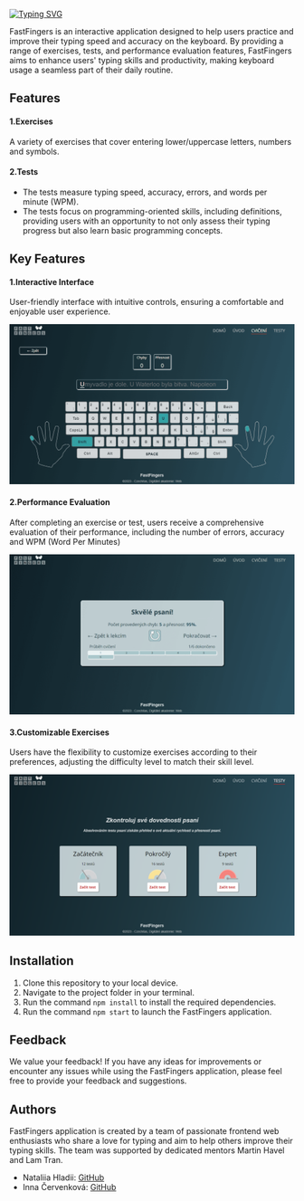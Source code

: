 [![Typing SVG](https://readme-typing-svg.demolab.com?font=Fira+Code&weight=700&size=27&duration=4000&pause=100&color=23789E&background=FFF85900&center=true&multiline=true&width=850&height=110&lines=%F0%9F%99%8CFastFingers%F0%9F%99%8C;Keyboard+Typing+Training+Program)](https://git.io/typing-svg)

FastFingers is an interactive application designed to help users practice and improve their typing speed and accuracy on the keyboard. By providing a range of exercises, tests, and performance evaluation features, FastFingers aims to enhance users' typing skills and productivity, making keyboard usage a seamless part of their daily routine.

## Features
#### 1.Exercises 
A variety of exercises that cover entering lower/uppercase letters, numbers and symbols.
#### 2.Tests 
- The tests measure typing speed, accuracy, errors, and words per minute (WPM). 
- The tests focus on programming-oriented skills, including definitions, providing users with an opportunity to not only assess their typing progress but also learn basic programming concepts.

## Key Features
#### 1.Interactive Interface
User-friendly interface with intuitive controls, ensuring a comfortable and enjoyable user experience.

![Exercise page](./public/githubcontent1.png)
#### 2.Performance Evaluation
After completing an exercise or test, users receive a comprehensive evaluation of their performance, including the number of errors, accuracy and WPM (Word Per Minutes)

![Exercise page](./public/githubcontent2.png)
#### 3.Customizable Exercises
Users have the flexibility to customize exercises according to their preferences, adjusting the difficulty level to match their skill level.

![Exercise page](./public/githubcontent3.png)

## Installation
1. Clone this repository to your local device.
2. Navigate to the project folder in your terminal.
3. Run the command `npm install` to install the required dependencies.
4. Run the command `npm start` to launch the FastFingers application.

## Feedback
We value your feedback! If you have any ideas for improvements or encounter any issues while using the FastFingers application, please feel free to provide your feedback and suggestions.

## Authors
FastFingers application is created by a team of passionate frontend web enthusiasts who share a love for typing and aim to help others improve their typing skills. The team was supported by dedicated mentors Martin Havel and Lam Tran.
- Nataliia Hladii: [GitHub](https://github.com/nhladii)
- Inna Červenková: [GitHub](https://github.com/username)
